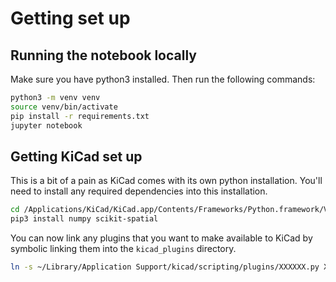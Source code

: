 # Getting set up

## Running the notebook locally

Make sure you have python3 installed. Then run the following commands:

```bash
python3 -m venv venv
source venv/bin/activate
pip install -r requirements.txt
jupyter notebook
```

## Getting KiCad set up

This is a bit of a pain as KiCad comes with its own python installation. You'll need to install any required dependencies into this installation.

```bash
cd /Applications/KiCad/KiCad.app/Contents/Frameworks/Python.framework/Versions/Current/bin
pip3 install numpy scikit-spatial
```

You can now link any plugins that you want to make available to KiCad by symbolic linking them into the `kicad_plugins` directory.

```bash
ln -s ~/Library/Application Support/kicad/scripting/plugins/XXXXXX.py XXXXXX.py
```

